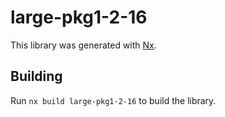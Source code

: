 # large-pkg1-2-16

This library was generated with [Nx](https://nx.dev).

## Building

Run `nx build large-pkg1-2-16` to build the library.
